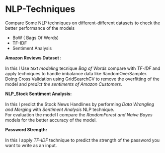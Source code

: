 # NLP-Techniques
Compare Some NLP techniques on different-different datasets to check the better performance of the models
- BoW ( Bags Of Words)
- TF-IDF
- Sentiment Analysis

**Amazon Reviews Dataset :**<br><br>
In this I Use *text modeling* tecnique *Bag of Words* compare with *TF-IDF* and apply techniques to handle imbalance data like RandomOverSampler.<br>
Doing Cross Validation using GridSearchCV to remove the overfitting of the model and *predict the sentiments of Amazon Customers.*

**NLP_Stock Sentiment Analysis:** <br><br>
In this I predict the Stock News Handlines by performing *Data Wrangling and Merging* with *Sentiment Analysis* NLP technique.<br>
For evaluation the model I compare the *RandomForest and Naive Bayes* models for the better accuracy of the model.

**Password Strength:**<br><br>
In this I apply *TF-IDF* technique to predict the strength of the password you want to write as an input.
